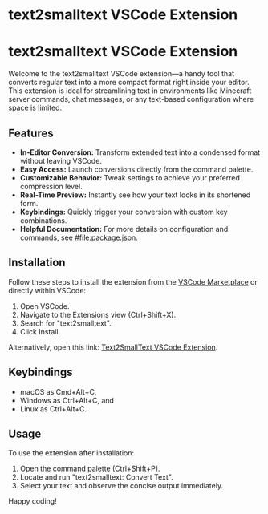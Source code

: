 # text2smalltext VSCode Extension

# text2smalltext VSCode Extension

Welcome to the text2smalltext VSCode extension—a handy tool that converts regular text into a more compact format right inside your editor. This extension is ideal for streamlining text in environments like Minecraft server commands, chat messages, or any text-based configuration where space is limited.

## Features

- **In-Editor Conversion:** Transform extended text into a condensed format without leaving VSCode.
- **Easy Access:** Launch conversions directly from the command palette.
- **Customizable Behavior:** Tweak settings to achieve your preferred compression level.
- **Real-Time Preview:** Instantly see how your text looks in its shortened form.
- **Keybindings:** Quickly trigger your conversion with custom key combinations.
- **Helpful Documentation:** For more details on configuration and commands, see [#file:package.json](#file:package.json-context).

## Installation

Follow these steps to install the extension from the [VSCode Marketplace](https://marketplace.visualstudio.com) or directly within VSCode:

1. Open VSCode.
2. Navigate to the Extensions view (Ctrl+Shift+X).
3. Search for "text2smalltext".
4. Click Install.

Alternatively, open this link: [Text2SmallText VSCode Extension](https://marketplace.visualstudio.com/items?itemName=itscactusdev.text2smalltext).

## Keybindings

- macOS as Cmd+Alt+C,
- Windows as Ctrl+Alt+C, and
- Linux as Ctrl+Alt+C.

## Usage

To use the extension after installation:

1. Open the command palette (Ctrl+Shift+P).
2. Locate and run "text2smalltext: Convert Text".
3. Select your text and observe the concise output immediately.

Happy coding!
